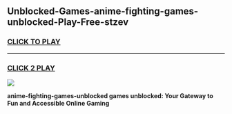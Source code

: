 
## Unblocked-Games-anime-fighting-games-unblocked-Play-Free-stzev
<h3>
<a href="https://premium76.site?title=anime-fighting-games-unblocked&ref=15A">CLICK TO PLAY</a></h3>
<hr>

<h3>
<a href="https://premium76.site?title=anime-fighting-games-unblocked&ref=15A">CLICK 2 PLAY</a>
  
</h3>

<a href="https://premium76.site?title=anime-fighting-games-unblocked&ref=15A"><img src="https://clearcache.store/games.png"></a>


**anime-fighting-games-unblocked games unblocked: Your Gateway to Fun and Accessible Online Gaming**
